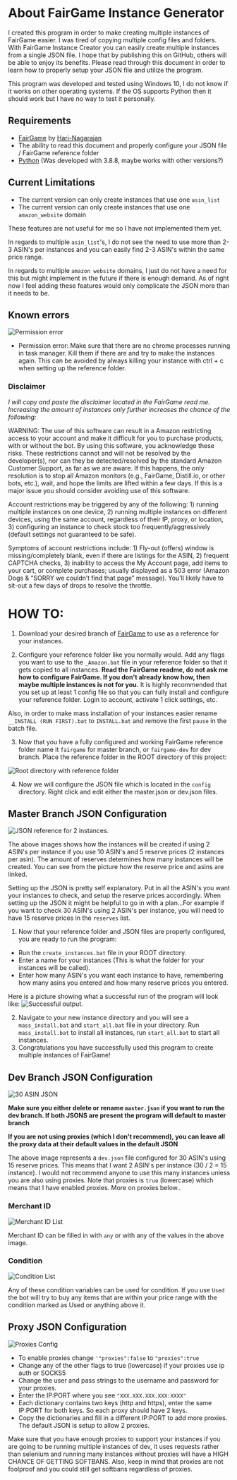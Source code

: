 # About FairGame Instance Generator
I created this program in order to make creating multiple instances of FairGame easier. I was tired of copying multiple config files and folders. With FairGame Instance Creator you can easily create multiple instances from a single JSON file. I hope that by publishing this on GitHub, others will be able to enjoy its benefits. Please read through this document in order to learn how to properly setup your JSON file and utilize the program.

This program was developed and tested using Windows 10, I do not know if it works on other operating systems. If the OS supports Python then it should work but I have no way to test it personally.

## Requirements

 - [FairGame](https://github.com/Hari-Nagarajan/fairgame) by [Hari-Nagarajan](https://github.com/Hari-Nagarajan) 
 - The ability to read this document and properly configure your JSON file / FairGame reference folder
 - [Python](https://www.python.org/downloads/release/python-388/) (Was developed with 3.8.8, maybe works with other versions?)

## Current Limitations
- The current version can only create instances that use one `asin_list`
- The current version can only create instances that use one `amazon_website` domain

These features are not useful for me so I have not implemented them yet. 

In regards to multiple `asin_list`'s, I do not see the need to use more than 2-3 ASIN's per instances and you can easily find 2-3 ASIN's within the same price range. 

In regards to multiple `amazon website` domains, I just do not have a need for this but might implement in the future if there is enough demand. As of right now I feel adding these features would only complicate the JSON more than it needs to be.

## Known errors
![Permission error](https://i.postimg.cc/XqgzzY4q/error.png)
- Permission error: Make sure that there are no chrome processes running in task manager. Kill them if there are and try to make the instances again. This can be avoided by always killing your instance with ctrl + c when setting up the reference folder.

### Disclaimer
*I will copy and paste the disclaimer located in the FairGame read me. Increasing the amount of instances only further increases the chance of the following:*

WARNING: The use of this software can result in a Amazon restricting access to your account and make it difficult for you to purchase products, with or without the bot. By using this software, you acknowledge these risks. These restrictions cannot and will not be resolved by the developer(s), nor can they be detected/resolved by the standard Amazon Customer Support, as far as we are aware. If this happens, the only resolution is to stop all Amazon monitors (e.g., FairGame, Distill.io, or other bots, etc.), wait, and hope the limits are lifted within a few days. If this is a major issue you should consider avoiding use of this software. 

Account restrictions may be triggered by any of the following: 1) running multiple instances on one device, 2) running multiple instances on different devices, using the same account, regardless of their IP, proxy, or location, 3) configuring an instance to check stock too frequently/aggressively (default settings not guaranteed to be safe). 

Symptoms of account restrictions include: 1) Fly-out (offers) window is missing/completely blank, even if there are listings for the ASIN, 2) frequent CAPTCHA checks, 3) inability to access the My Account page, add items to your cart, or complete purchases; usually displayed as a 503 error (Amazon Dogs & “SORRY we couldn’t find that page” message). You’ll likely have to sit-out a few days of drops to resolve the throttle.

# HOW TO:

 1. Download your desired branch of [FairGame](https://github.com/Hari-Nagarajan/fairgame) to use as a reference for your instances.
 
 2. Configure your reference folder like you normally would. Add any flags you want to use to the `_Amazon.bat` file in your reference folder so that it gets copied to all instances. **Read the FairGame readme, do not ask me how to configure FairGame. If you don't already know how, then maybe multiple instances is not for you.** It is highly recommended that you set up at least 1 config file so that you can fully install and configure your reference folder. Login to account, activate 1 click settings, etc. 
 
 Also, in order to make mass installation of your instances easier rename `__INSTALL (RUN FIRST).bat` to `INSTALL.bat` and remove the first `pause` in the batch file.
 
 3. Now that you have a fully configured and working FairGame reference folder name it `fairgame` for master branch, or `fairgame-dev` for dev branch. Place the reference folder in the ROOT directory of this project:
 
![Root directory with reference folder](https://lh3.googleusercontent.com/EYiTosS2ii7ihzwOwmtp_QhE9dy1cIq-ylO5_yPyATWWounMuNPb5fgnag0oqpriLZYCXo7LPnHgAnZzw56Xzo1pxt97kEWKcmNDCS_lR9XaxSIp2Eh8nS2avgm3c7s4q7JpWi_zXshpE173dnt8YlrNb2Ot3ApOSb6qKOj_IByrUr4yxhFuGNchqRcmCNYueoctoxj_duiuNNcS8ntgksSMyIlIHQlzg8UNQf-xOPwl_D6rXHsJDWkrkfj_uZim3LrAbGz-RuOPGfCrs2o6KnM8bw7tPVsMUz4Y16lDHCHmEZTSRL_M6Sja4oTdj6ZdCE8fVVhuoQcSkSoHcqyHOFUCKUb7SM7gOuofjb2KkRcJFdFEyarQbHGfzwUgw7Fcx281B3z8VFY8EdfwtjMHwFzHAm5mx1k1q7Y_cw1nJDiR2yTbIaOdxr2x6wo1L9o_hhJI5uet2-_0RJxs29hX_qXzCCxVzbxhtt9vnSM0sfvouOZ2HmLw6CClqeFJipd49b4Rc4-TXGwh91YSjUGU1c86AUPxTM5qLlInO45R3hcj_DPRJdfGLsaUSIUAy7qMvW3q8ABoreXdgclGSRgPc5v0oznbYgki9K11FhQex4bTUesmWSh00eNoQjUsxc6L9qguAptAIdWu1J9DZIkLKUr11E5iinla5lLXC-50mM1YVPDToBGq0o4tg80w2IJDYmhxqofT7PyrGG7NwLqpBQlC=w619-h177-no?authuser=0)

4. Now we will configure the JSON file which is located in the `config` directory. Right click and edit either the master.json or dev.json files.

## Master Branch JSON Configuration

![JSON reference for 2 instances.](https://i.postimg.cc/43XQmDqg/JSON-ref.png)

The above images shows how the instances will be created if using 2 ASIN's per instance if you use 10 ASIN's and 5 reserve prices (2 instances per asin). The amount of reserves determines how many instances will be created. You can see from the picture how the reserve price and asins are linked.

Setting up the JSON is pretty self explanatory. Put in all the ASIN's you want your instances to check, and setup the reserve prices accordingly. When setting up the JSON it might be helpful to go in with a plan...For example if you want to check 30 ASIN's using 2 ASIN's per instance, you will need to have 15 reserve prices in the `reserves` list.

1. Now that your reference folder and JSON files are properly configured, you are ready to run the program: 
	

 - Run the `create_instances.bat` file in your ROOT directory. 	
 - Enter a name for your instances (This is what the folder for your instances will be called).
 - Enter how many ASIN's you want each instance to have, remembering how many asins you entered and how many reserve prices you entered.

Here is a picture showing what a successful run of the program will look like:
![Successful output. ](https://i.postimg.cc/KvHnZKrt/image.png)

2. Navigate to your new instance directory and you will see a `mass_install.bat` and `start_all.bat` file in your directory. Run  `mass_install.bat` to install all instances, run  `start_all.bat` to start all instances.
3. Congratulations you have successfully used this program to create multiple instances of FairGame!

## Dev Branch JSON Configuration

![30 ASIN JSON](https://i.postimg.cc/7hSHR7W4/requests-json.jpg)

**Make sure you either delete or rename `master.json` if you want to run the dev branch. If both JSONS are present the program will default to master branch**

**If you are not using proxies (which I don't recommend), you can leave all the proxy data at their default values in the default JSON**

The above image represents a `dev.json` file configured for 30 ASIN's using 15 reserve prices. This means that I want 2 ASIN's per instance (30 / 2 = 15 instance). I would not recommend anyone to use this many instances unless you are also using proxies. Note that proxies is `true` (lowercase) which means that I have enabled proxies. More on proxies below..

### Merchant ID
![Merchant ID List](https://i.postimg.cc/xC038yLx/image.png)

Merchant ID can be filled in with `any` or with any of the values in the above image.

### Condition
![Condition List](https://i.postimg.cc/1zRK5rGW/image.png)

Any of these condition variables can be used for condition. If you use `Used` the bot will try to buy any items that are within your price range with the condition marked as Used or anything above it.

## Proxy JSON Configuration
![Proxies Config](https://i.postimg.cc/RFB4Hq0b/image.png)

- To enable proxies change `'"proxies":false` to `"proxies":true`
- Change any of the other flags to true (lowercase) if your proxies use ip auth or SOCKS5
- Change the user and pass strings to the username and password for your proxies.
- Enter the IP:PORT where you see `"XXX.XXX.XXX.XXX:XXXX"`
- Each dictionary contains two keys (http and https), enter the same IP:PORT for both keys. So each proxy should have 2 keys.
- Copy the dictionaries and fill in a different IP:PORT to add more proxies. The default JSON is setup to allow 2 proxies.

Make sure that you have enough proxies to support your instances if you are going to be running multiple instances of dev, it uses requests rather than selenium and running many instances without proxies will have a HIGH CHANCE OF GETTING SOFTBANS. Also, keep in mind that proxies are not foolproof and you could still get softbans regardless of proxies.
